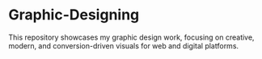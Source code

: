 # Graphic-Designing
This repository showcases my graphic design work, focusing on creative, modern, and conversion-driven visuals for web and digital platforms.
